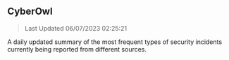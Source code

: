 ## CyberOwl 
> Last Updated 06/07/2023 02:25:21 


A daily updated summary of the most frequent types of security incidents currently being reported from different sources.

